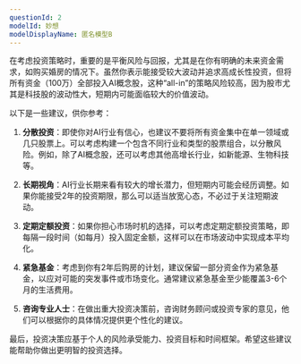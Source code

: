 ```yaml
---
questionId: 2
modelId: 妙想
modelDisplayName: 匿名模型B
---
```

在考虑投资策略时，重要的是平衡风险与回报，尤其是在你有明确的未来资金需求，如购买婚房的情况下。虽然你表示能接受较大波动并追求高成长性投资，但将所有资金（100万）全部投入AI概念股，这种“all-in”的策略风险较高，因为股市尤其是科技股的波动性大，短期内可能面临较大的价值波动。

以下是一些建议，供你参考：

1.  **分散投资**：即使你对AI行业有信心，也建议不要将所有资金集中在单一领域或几只股票上。可以考虑构建一个包含不同行业和类型的股票组合，以分散风险。例如，除了AI概念股，还可以考虑其他高增长行业，如新能源、生物科技等。
    
2.  **长期视角**：AI行业长期来看有较大的增长潜力，但短期内可能会经历调整。如果你能接受2年的投资期限，那么可以适当放宽心态，不必过于关注短期波动。
    
3.  **定期定额投资**：如果你担心市场时机的选择，可以考虑定期定额投资策略，即每隔一段时间（如每月）投入固定金额，这样可以在市场波动中实现成本平均化。
    
4.  **紧急基金**：考虑到你有2年后购房的计划，建议保留一部分资金作为紧急基金，以应对可能的突发事件或市场变化。通常建议紧急基金至少能覆盖3-6个月的生活费用。
    
5.  **咨询专业人士**：在做出重大投资决策前，咨询财务顾问或投资专家的意见，他们可以根据你的具体情况提供更个性化的建议。
    

最后，投资决策应基于个人的风险承受能力、投资目标和时间框架。希望这些建议能帮助你做出更明智的投资选择。